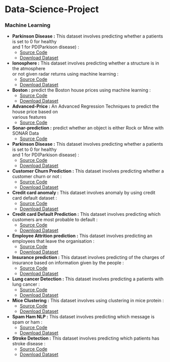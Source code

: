 # Data-Science-Project

### Machine Learning
* **Parkinson Disease :** This dataset involves predicting whether a patients is  set to 0 for healthy<br> and 1 for PD(Parkison disease) :
    * [Source Code](https://github.com/rotimi2020/Parkinson_Disease)
    * [Download Dataset](https://github.com/rotimi2020/Parkinson_Disease/blob/main/Parkinson_disease.csv)
* **Ionosphere :** This dataset involves predicting whether a structure is in the atmosphere<br> or not given radar returns using machine learning :
    * [Source Code](https://github.com/rotimi2020/Ionosphere-prediction)
    * [Download Dataset](https://github.com/rotimi2020/Ionosphere-prediction/blob/main/Ionosphere.csv)
* **Boston :** predict the Boston house prices using machine learning :
    * [Source Code](https://github.com/rotimi2020/Boston-Prediction)
    * [Download Dataset](https://github.com/rotimi2020/Boston-Prediction/blob/main/Boston.csv)
* **Advanced-Price :** An Advanced Regression Techniques to predict the house price based on<br> various features
    * [Source Code](https://github.com/rotimi2020/Advanced-Price)
* **Sonar-prediction :**  predict whether an object is either Rock or Mine with SONAR Data
    * [Source Code](https://github.com/rotimi2020/Sonar-prediction)
* **Parkinson Disease :** This dataset involves predicting whether a patients is  set to 0 for healthy<br> and 1 for PD(Parkison disease) :
    * [Source Code](https://github.com/rotimi2020/churn_data/blob/main/bigml_pycaret-complete.ipynb)
    * [Download Dataset](https://github.com/rotimi2020/churn_data/blob/main/bigml.csv)
* **Customer Churn Prediction :** This dataset involves predicting whether a customer churn or not :
    * [Source Code](https://github.com/rotimi2020/Customer-churn-prediction/blob/main/bigml_pycaret-complete.ipynb)
    * [Download Dataset](https://github.com/rotimi2020/Customer-churn-prediction/blob/main/churn.csv) 
* **Credit card anomaly :** This dataset involves anomaly by using credit card default dataset :
    * [Source Code](https://github.com/rotimi2020/credit-card-anomaly/blob/main/credit_anomaly_pycaret.ipynb)
    * [Download Dataset](https://raw.githubusercontent.com/rotimi2020/credit-card-anomaly/main/credit.csv)    
* **Credit card Default Prediction :** This dataset involves predicting which customers are most probable to default :
    * [Source Code](https://github.com/rotimi2020/credit-card-anomaly/blob/main/credit_anomaly_pycaret.ipynb)
    * [Download Dataset](https://raw.githubusercontent.com/rotimi2020/credit-card-anomaly/main/credit.csv) 
* **Employee Attrition prediction :** This dataset involves predicting an employees that leave the organisation :
    * [Source Code](https://github.com/rotimi2020/Employee-Attrition-prediction/blob/main/employee-pycaret.ipynb)
    * [Download Dataset](https://github.com/rotimi2020/Employee-Attrition-prediction/blob/main/employee.csv)
* **Insurance prediction :** This dataset involves predicting of the charges of insurance based on information given by the people :
    * [Source Code](https://github.com/rotimi2020/Insurance-prediction/blob/main/insure-pycaret.ipynb)
    * [Download Dataset](https://github.com/rotimi2020/Insurance-prediction/blob/main/insurance.csv)
* **Lung cancer Detection :** This dataset involves predicting a patients with lung cancer :
    * [Source Code](https://github.com/rotimi2020/lung-cancer-prediction/blob/main/survey_lung_pycaret-complete.ipynb)
    * [Download Dataset](https://github.com/rotimi2020/lung-cancer-prediction/blob/main/survey%20_lung_cancer.csv)
* **Mice Clustering :** This dataset involves using clustering in mice protein :
    * [Source Code](https://github.com/rotimi2020/mice-clustering/blob/main/Mice_pycaret.ipynb)
    * [Download Dataset](https://github.com/rotimi2020/mice-clustering/blob/main/mice.csv)
* **Spam Ham NLP :** This dataset involves predicting which message is spam or ham :
    * [Source Code](https://github.com/rotimi2020/spam-ham-NLP/blob/main/spam.ipynb)
    * [Download Dataset](https://github.com/rotimi2020/spam-ham-NLP/blob/main/spam.csv)
* **Stroke Detection :** This dataset involves predicting which patients has stroke disease :
    * [Source Code](https://github.com/rotimi2020/stroke-prediction/blob/main/stroke-complete.ipynb)
    * [Download Dataset](https://github.com/rotimi2020/stroke-prediction/blob/main/stroke.csv)
